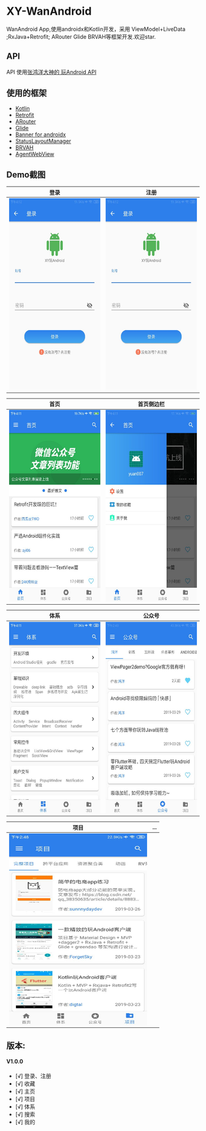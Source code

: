 # XY-WanAndroid
  WanAndroid App,使用androidx和Kotlin开发，采用 ViewModel+LiveData ;RxJava+Retrofit; ARouter Glide BRVAH等框架开发.欢迎star.

## API
  API 使用[张鸿洋大神的 玩Android API](https://www.wanandroid.com)

## 使用的框架

- [Kotlin](https://github.com/JetBrains/kotlin)
- [Retrofit](https://github.com/square/retrofit)
- [ARouter](https://github.com/alibaba/ARouter)
- [Glide](https://github.com/bumptech/glide)
- [Banner for androidx](https://github.com/yuan7016/BannerX)
- [StatusLayoutManager](https://github.com/Bakumon/StatusLayoutManager)
- [BRVAH](https://github.com/CymChad/BaseRecyclerViewAdapterHelper)
- [AgentWebView](https://github.com/Justson/AgentWeb)


## Demo截图
|登录|注册|
|:---:|:---:|
|<img src="https://github.com/yuan7016/XY-WanAndroid/blob/master/demoimg/demo_login.jpg" width="360" height="500" alt="登录注册"/>|<img src="https://github.com/yuan7016/XY-WanAndroid/blob/master/demoimg/demo_login.jpg" width="360" height="500" alt="登录注册"/>|

|首页|首页侧边栏|
|:---:|:---:|
|<img src="https://github.com/yuan7016/XY-WanAndroid/blob/master/demoimg/demo_home1.jpg" width="360" height="500" alt="首页"/>|<img src="https://github.com/yuan7016/XY-WanAndroid/blob/master/demoimg/demo_home2.jpg" width="360" height="500" alt="侧边栏"/>|

|体系|公众号|
|:---:|:---:|
|<img src="https://github.com/yuan7016/XY-WanAndroid/blob/master/demoimg/demo_system.jpg" width="360" height="500" alt="体系"/>|<img src="https://github.com/yuan7016/XY-WanAndroid/blob/master/demoimg/demo_gzh.jpg" width="360" height="500" alt="公众号"/>|

|项目|...|
|:---:|:---:|
|<img src="https://github.com/yuan7016/XY-WanAndroid/blob/master/demoimg/demo_project.jpg" width="360" height="500" alt="项目"/>||


## 版本:
#### V1.0.0
- [√] 登录、注册
- [√] 收藏
- [√] 主页
- [√] 项目
- [√] 体系
- [√] 搜索
- [√] 我的
